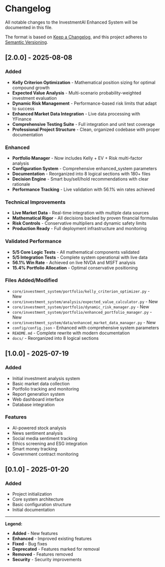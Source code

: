 # Changelog

All notable changes to the InvestmentAI Enhanced System will be documented in this file.

The format is based on [Keep a Changelog](https://keepachangelog.com/en/1.0.0/),
and this project adheres to [Semantic Versioning](https://semver.org/spec/v2.0.0.html).

## [2.0.0] - 2025-08-08

### Added
- **Kelly Criterion Optimization** - Mathematical position sizing for optimal compound growth
- **Expected Value Analysis** - Multi-scenario probability-weighted investment evaluation
- **Dynamic Risk Management** - Performance-based risk limits that adapt to success
- **Enhanced Market Data Integration** - Live data processing with YFinance
- **Comprehensive Testing Suite** - Full integration and unit test coverage
- **Professional Project Structure** - Clean, organized codebase with proper documentation

### Enhanced
- **Portfolio Manager** - Now includes Kelly + EV + Risk multi-factor analysis
- **Configuration System** - Comprehensive enhanced_system parameters
- **Documentation** - Reorganized into 8 logical sections with 180+ files
- **Decision Engine** - Smart buy/sell/hold recommendations with clear rationale
- **Performance Tracking** - Live validation with 56.1% win rates achieved

### Technical Improvements
- **Live Market Data** - Real-time integration with multiple data sources
- **Mathematical Rigor** - All decisions backed by proven financial formulas
- **Risk Controls** - Conservative multipliers and dynamic safety limits
- **Production Ready** - Full deployment infrastructure and monitoring

### Validated Performance
- **5/5 Core Logic Tests** - All mathematical components validated
- **5/5 Integration Tests** - Complete system operational with live data
- **56.1% Win Rate** - Achieved on live NVDA and MSFT analysis
- **15.4% Portfolio Allocation** - Optimal conservative positioning

### Files Added/Modified
- `core/investment_system/portfolio/kelly_criterion_optimizer.py` - New
- `core/investment_system/analysis/expected_value_calculator.py` - New  
- `core/investment_system/portfolio/dynamic_risk_manager.py` - New
- `core/investment_system/portfolio/enhanced_portfolio_manager.py` - New
- `core/investment_system/data/enhanced_market_data_manager.py` - New
- `config/config.json` - Enhanced with comprehensive system parameters
- `README.md` - Complete rewrite with modern documentation
- `docs/` - Reorganized into 8 logical sections

## [1.0.0] - 2025-07-19

### Added
- Initial investment analysis system
- Basic market data collection
- Portfolio tracking and monitoring
- Report generation system
- Web dashboard interface
- Database integration

### Features
- AI-powered stock analysis
- News sentiment analysis
- Social media sentiment tracking  
- Ethics screening and ESG integration
- Smart money tracking
- Government contract monitoring

## [0.1.0] - 2025-01-20

### Added
- Project initialization
- Core system architecture
- Basic configuration structure
- Initial documentation

---

**Legend:**
- **Added** - New features
- **Enhanced** - Improved existing features  
- **Fixed** - Bug fixes
- **Deprecated** - Features marked for removal
- **Removed** - Features removed
- **Security** - Security improvements